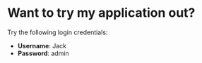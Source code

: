 # Want to try my application out?
Try the following login credentials:
- **Username**: Jack
- **Password**: admin
